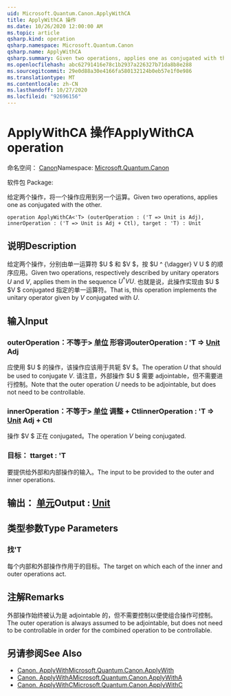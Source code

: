 ```yaml
---
uid: Microsoft.Quantum.Canon.ApplyWithCA
title: ApplyWithCA 操作
ms.date: 10/26/2020 12:00:00 AM
ms.topic: article
qsharp.kind: operation
qsharp.namespace: Microsoft.Quantum.Canon
qsharp.name: ApplyWithCA
qsharp.summary: Given two operations, applies one as conjugated with the other.
ms.openlocfilehash: abc62791416e78c1b2937a226327b71da8b8e288
ms.sourcegitcommit: 29e0d88a30e4166fa580132124b0eb57e1f0e986
ms.translationtype: MT
ms.contentlocale: zh-CN
ms.lasthandoff: 10/27/2020
ms.locfileid: "92696156"
---
```

# <a name="applywithca-operation"></a><span data-ttu-id="a6709-102">ApplyWithCA 操作</span><span class="sxs-lookup"><span data-stu-id="a6709-102">ApplyWithCA operation</span></span>

<span data-ttu-id="a6709-103">命名空间： [Canon](xref:Microsoft.Quantum.Canon)</span><span class="sxs-lookup"><span data-stu-id="a6709-103">Namespace: [Microsoft.Quantum.Canon](xref:Microsoft.Quantum.Canon)</span></span>

<span data-ttu-id="a6709-104">软件包 [](https://nuget.org/packages/)</span><span class="sxs-lookup"><span data-stu-id="a6709-104">Package: [](https://nuget.org/packages/)</span></span>


<span data-ttu-id="a6709-105">给定两个操作，将一个操作应用到另一个运算。</span><span class="sxs-lookup"><span data-stu-id="a6709-105">Given two operations, applies one as conjugated with the other.</span></span>

```qsharp
operation ApplyWithCA<'T> (outerOperation : ('T => Unit is Adj), innerOperation : ('T => Unit is Adj + Ctl), target : 'T) : Unit
```


## <a name="description"></a><span data-ttu-id="a6709-106">说明</span><span class="sxs-lookup"><span data-stu-id="a6709-106">Description</span></span>

<span data-ttu-id="a6709-107">给定两个操作，分别由单一运算符 $U $ 和 $V $，按 $U ^ {\dagger} V U $ 的顺序应用。</span><span class="sxs-lookup"><span data-stu-id="a6709-107">Given two operations, respectively described by unitary operators $U$ and $V$, applies them in the sequence $U^{\dagger} V U$.</span></span> <span data-ttu-id="a6709-108">也就是说，此操作实现由 $U $ $V $ conjugated 指定的单一运算符。</span><span class="sxs-lookup"><span data-stu-id="a6709-108">That is, this operation implements the unitary operator given by $V$ conjugated with $U$.</span></span>

## <a name="input"></a><span data-ttu-id="a6709-109">输入</span><span class="sxs-lookup"><span data-stu-id="a6709-109">Input</span></span>

### <a name="outeroperation--t--unit-adj"></a><span data-ttu-id="a6709-110">outerOperation：不等于> [单位](xref:microsoft.quantum.lang-ref.unit) 形容词</span><span class="sxs-lookup"><span data-stu-id="a6709-110">outerOperation : 'T => [Unit](xref:microsoft.quantum.lang-ref.unit) Adj</span></span>

<span data-ttu-id="a6709-111">应使用 $U $ 的操作，该操作应该用于共轭 $V $。</span><span class="sxs-lookup"><span data-stu-id="a6709-111">The operation $U$ that should be used to conjugate $V$.</span></span> <span data-ttu-id="a6709-112">请注意，外部操作 $U $ 需要 adjointable，但不需要进行控制。</span><span class="sxs-lookup"><span data-stu-id="a6709-112">Note that the outer operation $U$ needs to be adjointable, but does not need to be controllable.</span></span>


### <a name="inneroperation--t--unit-adj--ctl"></a><span data-ttu-id="a6709-113">innerOperation：不等于> [单位](xref:microsoft.quantum.lang-ref.unit) 调整 + Ctl</span><span class="sxs-lookup"><span data-stu-id="a6709-113">innerOperation : 'T => [Unit](xref:microsoft.quantum.lang-ref.unit) Adj + Ctl</span></span>

<span data-ttu-id="a6709-114">操作 $V $ 正在 conjugated。</span><span class="sxs-lookup"><span data-stu-id="a6709-114">The operation $V$ being conjugated.</span></span>


### <a name="target--t"></a><span data-ttu-id="a6709-115">目标： t</span><span class="sxs-lookup"><span data-stu-id="a6709-115">target : 'T</span></span>

<span data-ttu-id="a6709-116">要提供给外部和内部操作的输入。</span><span class="sxs-lookup"><span data-stu-id="a6709-116">The input to be provided to the outer and inner operations.</span></span>



## <a name="output--unit"></a><span data-ttu-id="a6709-117">输出： [单元](xref:microsoft.quantum.lang-ref.unit)</span><span class="sxs-lookup"><span data-stu-id="a6709-117">Output : [Unit](xref:microsoft.quantum.lang-ref.unit)</span></span>



## <a name="type-parameters"></a><span data-ttu-id="a6709-118">类型参数</span><span class="sxs-lookup"><span data-stu-id="a6709-118">Type Parameters</span></span>

### <a name="t"></a><span data-ttu-id="a6709-119">找</span><span class="sxs-lookup"><span data-stu-id="a6709-119">'T</span></span>

<span data-ttu-id="a6709-120">每个内部和外部操作作用于的目标。</span><span class="sxs-lookup"><span data-stu-id="a6709-120">The target on which each of the inner and outer operations act.</span></span>

## <a name="remarks"></a><span data-ttu-id="a6709-121">注解</span><span class="sxs-lookup"><span data-stu-id="a6709-121">Remarks</span></span>

<span data-ttu-id="a6709-122">外部操作始终被认为是 adjointable 的，但不需要控制以便使组合操作可控制。</span><span class="sxs-lookup"><span data-stu-id="a6709-122">The outer operation is always assumed to be adjointable, but does not need to be controllable in order for the combined operation to be controllable.</span></span>

## <a name="see-also"></a><span data-ttu-id="a6709-123">另请参阅</span><span class="sxs-lookup"><span data-stu-id="a6709-123">See Also</span></span>

- [<span data-ttu-id="a6709-124">Canon. ApplyWith</span><span class="sxs-lookup"><span data-stu-id="a6709-124">Microsoft.Quantum.Canon.ApplyWith</span></span>](xref:Microsoft.Quantum.Canon.ApplyWith)
- [<span data-ttu-id="a6709-125">Canon. ApplyWithA</span><span class="sxs-lookup"><span data-stu-id="a6709-125">Microsoft.Quantum.Canon.ApplyWithA</span></span>](xref:Microsoft.Quantum.Canon.ApplyWithA)
- [<span data-ttu-id="a6709-126">Canon. ApplyWithC</span><span class="sxs-lookup"><span data-stu-id="a6709-126">Microsoft.Quantum.Canon.ApplyWithC</span></span>](xref:Microsoft.Quantum.Canon.ApplyWithC)